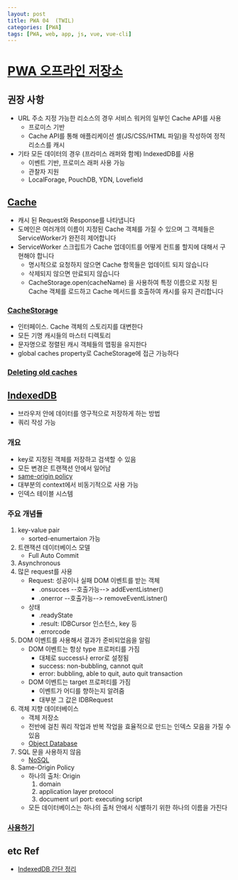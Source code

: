 ```yaml
---
layout: post
title: PWA 04  (TWIL)
categories: [PWA]
tags: [PWA, web, app, js, vue, vue-cli]
---
```

# [PWA 오프라인 저장소](https://developers.google.com/web/fundamentals/instant-and-offline/web-storage/offline-for-pwa?hl=ko)

## 권장 사항
- URL 주소 지정 가능한 리소스의 경우 서비스 워커의 일부인 Cache API를 사용
    - 프로미스 기반
    - Cache API를 통해 애플리케이션 셸(JS/CSS/HTML 파일)을 작성하여 정적 리소스를 캐시
- 기타 모든 데이터의 경우 (프라미스 래퍼와 함께) IndexedDB를 사용
    - 이벤트 기반, 프로미스 래퍼 사용 가능
    - 관찰자 지원
    - LocalForage, PouchDB, YDN, Lovefield

## [Cache](https://developer.mozilla.org/ko/docs/Web/API/Cache)
- 캐시 된 Request와 Response를 나타냅니다
- 도메인은 여러개의 이름이 지정된 Cache 객체를 가질 수 있으며 그 객체들은 ServiceWorker가 완전히 제어합니다
- ServiceWorker 스크립트가 Cache 업데이트를 어떻게 컨트롤 할지에 대해서 구현해야 합니다
    - 명시적으로 요청하지 않으면 Cache 항목들은 업데이트 되지 않습니다
    - 삭제되지 않으면 만료되지 않습니다
    - CacheStorage.open(cacheName) 을 사용하여 특정 이름으로 지정 된 Cache 객체를 로드하고 Cache 메서드를 호출하여 캐시를 유지 관리합니다
###  [CacheStorage](https://developer.mozilla.org/ko/docs/Web/API/CacheStorage)
- 인터페이스. Cache 객체의 스토리지를 대변한다
- 모든 기명 캐시들의 마스터 디렉토리
- 문자명으로 정렬된 캐시 객체들의 맵핑을 유지한다
- global caches property로 CacheStorage에 접근 가능하다
### [Deleting old caches](https://developer.mozilla.org/en-US/docs/Web/API/Service_Worker_API/Using_Service_Workers#Deleting_old_caches)


## [IndexedDB](https://developer.mozilla.org/ko/docs/Web/API/IndexedDB_API/Basic_Concepts_Behind_IndexedDB)
- 브라우저 안에 데이터를 영구적으로 저장하게 하는 방법
- 쿼리 작성 가능
### 개요
- key로 지정된 객체를 저장하고 검색할 수 있음
- 모든 변경은 트랜잭션 안에서 일어남
- [same-origin policy](https://www.w3.org/Security/wiki/Same_Origin_Policy)
- 대부분의 context에서 비동기적으로 사용 가능
- 인덱스 테이블 시스템

### 주요 개념들
1. key-value pair
    - sorted-enumertaion 가능
1. 트랜잭션 데이터베이스 모델
    - Full Auto Commit
1. Asynchronous
1. 많은 request를 사용
    - Request: 성공이나 실패 DOM 이벤트를 받는 객체
        - .onsucces --호출가능--> addEventListner()
        - .onerror --호출가능--> removeEventListner()
    - 상태
        - .readyState
        - .result: IDBCursor 인스턴스, key 등
        - .errorcode
1. DOM 이벤트를 사용해서 결과가 준비되었음을 알림
    - DOM 이벤트는 항상 type 프로퍼티를 가짐
        - 대체로 success나 error로 설정됨
        - success: non-bubbling, cannot quit
        - error: bubbling, able to quit, auto quit transaction
    - DOM 이벤트는 target 프로퍼티를 가짐
        - 이벤트가 어디를 향하는지 알려줌
        - 대부분 그 값은 IDBRequest
1. 객체 지향 데이터베이스
    - 객체 저장소
    - 전반에 걸친 쿼리 작업과 반복 작업을 효율적으로 만드는 인덱스 모음을 가질 수 있음
    - [Object Database](https://en.wikipedia.org/wiki/Object_database)
1. SQL 문을 사용하지 않음
    - [NoSQL](https://en.wikipedia.org/wiki/NoSQL)
1. Same-Origin Policy
    - 하나의 출처: Origin
        1. domain
        1. application layer protocol
        1. document url port: executing script
    - 모든 데이터베이스는 하나의 출처 안에서 식별하기 위한 하나의 이름을 가진다

### [사용하기](https://developer.mozilla.org/ko/docs/Web/API/IndexedDB_API/Using_IndexedDB) 

## etc Ref
- [IndexedDB 간단 정리](https://medium.com/@pks2974/indexeddb-%EA%B0%84%EB%8B%A8-%EC%A0%95%EB%A6%AC%ED%95%98%EA%B8%B0-ca9be4add614)



